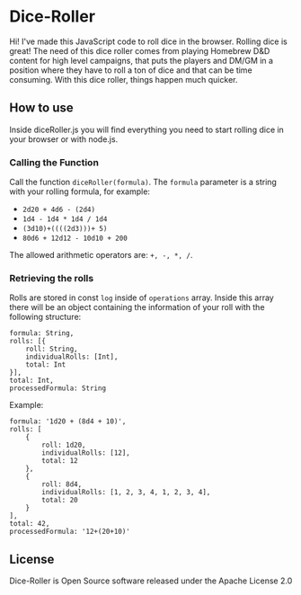# Dice-Roller

Hi! I've made this JavaScript code to roll dice in the browser. Rolling dice is great! The need of this dice roller comes from playing Homebrew D&D content for high level campaigns, that puts the players and DM/GM in a position where they have to roll a ton of dice and that can be time consuming.  With this dice roller, things happen much quicker.

## How to use
Inside diceRoller.js you will find everything you need to start rolling dice in your browser or with node.js.

### Calling the Function
Call the function `diceRoller(formula)`. The `formula` parameter is a string with your rolling formula, for example:
* `2d20 + 4d6 - (2d4)` 
* `1d4 - 1d4 * 1d4 / 1d4`
* `(3d10)+((((2d3)))+ 5)`
* `80d6 + 12d12 - 10d10 + 200`

The allowed arithmetic operators are: `+, -, *, /`.

### Retrieving the rolls
Rolls are stored in const `log` inside of `operations` array. Inside this array there will be an object containing the information of your roll with the following structure:
    
    formula: String,
    rolls: [{
    	roll: String,
    	individualRolls: [Int],
    	total: Int
    }],
    total: Int,
    processedFormula: String
    

Example:

    formula: '1d20 + (8d4 + 10)',
    rolls: [
	    {
		    roll: 1d20,
		    individualRolls: [12],
		    total: 12
	    },
	    {
		    roll: 8d4,
		    individualRolls: [1, 2, 3, 4, 1, 2, 3, 4],
		    total: 20
	    }
    ],
    total: 42,
    processedFormula: '12+(20+10)'

## License
Dice-Roller is Open Source software released under the Apache License 2.0